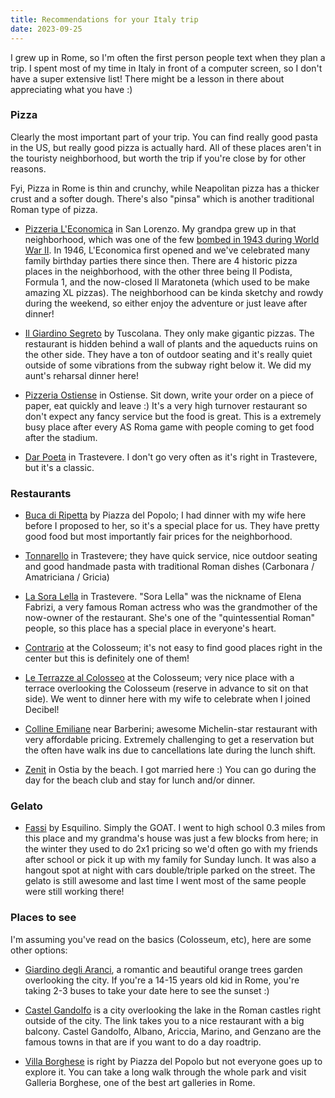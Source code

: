 ```yaml
---
title: Recommendations for your Italy trip
date: 2023-09-25
---
```


I grew up in Rome, so I'm often the first person people text when they plan a trip. I spent most of my time in Italy in front of a computer screen, so I don't have a super extensive list! There might be a lesson in there about appreciating what you have :)  

### Pizza

Clearly the most important part of your trip. You can find really good pasta in the US, but really good pizza is actually hard. All of these places aren't in the touristy neighborhood, but worth the trip if you're close by for other reasons.

Fyi, Pizza in Rome is thin and crunchy, while Neapolitan pizza has a thicker crust and a softer dough. There's also "pinsa" which is another traditional Roman type of pizza.

- [Pizzeria L'Economica](https://www.instagram.com/pizzerialeconomica/?hl=en) in San Lorenzo. My grandpa grew up in that neighborhood, which was one of the few [bombed in 1943 during World War II](https://www.througheternity.com/en/blog/hidden-sights/the-bombing-of-san-lorenzo-rome.html). In 1946, L'Economica first opened and we've celebrated many family birthday parties there since then. There are 4 historic pizza places in the neighborhood, with the other three being Il Podista, Formula 1, and the now-closed Il Maratoneta (which used to be make amazing XL pizzas). The neighborhood can be kinda sketchy and rowdy during the weekend, so either enjoy the adventure or just leave after dinner!

- [Il Giardino Segreto](https://maps.app.goo.gl/s9JZvSDQnyPsFzt97) by Tuscolana. They only make gigantic pizzas. The restaurant is hidden behind a wall of plants and the aqueducts ruins on the other side. They have a ton of outdoor seating and it's really quiet outside of some vibrations from the subway right below it. We did my aunt's reharsal dinner here!

- [Pizzeria Ostiense](https://maps.app.goo.gl/uCLfvBiTzs8Yrgo7A) in Ostiense. Sit down, write your order on a piece of paper, eat quickly and leave :) It's a very high turnover restaurant so don't expect any fancy service but the food is great. This is a extremely busy place after every AS Roma game with people coming to get food after the stadium.

- [Dar Poeta](https://maps.app.goo.gl/ymCCALP65rgD1kug7) in Trastevere. I don't go very often as it's right in Trastevere, but it's a classic.

### Restaurants

- [Buca di Ripetta](https://maps.app.goo.gl/tz2wZtYqdA4cGaDi9) by Piazza del Popolo; I had dinner with my wife here before I proposed to her, so it's a special place for us. They have pretty good food but most importantly fair prices for the neighborhood.

- [Tonnarello](https://maps.app.goo.gl/4om7aBEYxKGGPmJv7) in Trastevere; they have quick service, nice outdoor seating and good handmade pasta with traditional Roman dishes (Carbonara / Amatriciana / Gricia)  

- [La Sora Lella](https://maps.app.goo.gl/7dKJzxfxxcNQue8C7) in Trastevere. "Sora Lella" was the nickname of Elena Fabrizi, a very famous Roman actress who was the grandmother of the now-owner of the restaurant. She's one of the "quintessential Roman" people, so this place has a special place in everyone's heart. 

- [Contrario](https://maps.app.goo.gl/hn37LjggvAUBXcJe9) at the Colosseum; it's not easy to find good places right in the center but this is definitely one of them!

- [Le Terrazze al Colosseo](https://maps.app.goo.gl/CViAWnDjM1GrboGN9) at the Colosseum; very nice place with a terrace overlooking the Colosseum (reserve in advance to sit on that side). We went to dinner here with my wife to celebrate when I joined Decibel!

- [Colline Emiliane](https://maps.app.goo.gl/yjg1QZCjsfDpxF4NA) near Barberini; awesome Michelin-star restaurant with very affordable pricing. Extremely challenging to get a reservation but the often have walk ins due to cancellations late during the lunch shift.

- [Zenit](https://maps.app.goo.gl/exKLUeacgmjnagSz9) in Ostia by the beach. I got married here :) You can go during the day for the beach club and stay for lunch and/or dinner.

### Gelato

- [Fassi](https://maps.app.goo.gl/UDB9sdxgRKovowaa8) by Esquilino. Simply the GOAT. I went to high school 0.3 miles from this place and my grandma's house was just a few blocks from here; in the winter they used to do 2x1 pricing so we'd often go with my friends after school or pick it up with my family for Sunday lunch. It was also a hangout spot at night with cars double/triple parked on the street. The gelato is still awesome and last time I went most of the same people were still working there!

### Places to see

I'm assuming you've read on the basics (Colosseum, etc), here are some other options:

- [Giardino degli Aranci](https://maps.app.goo.gl/gLLeFuPdL6csGhvS8), a romantic and beautiful orange trees garden overlooking the city. If you're a 14-15 years old kid in Rome, you're taking 2-3 buses to take your date here to see the sunset :) 

- [Castel Gandolfo](https://maps.app.goo.gl/uxxsXrJajW1meTv88) is a city overlooking the lake in the Roman castles right outside of the city. The link takes you to a nice restaurant with a big balcony. Castel Gandolfo, Albano, Ariccia, Marino, and Genzano are the famous towns in that are if you want to do a day roadtrip. 

- [Villa Borghese](https://maps.app.goo.gl/sc7UvvJkb3t8g8Tj6) is right by Piazza del Popolo but not everyone goes up to explore it. You can take a long walk through the whole park and visit Galleria Borghese, one of the best art galleries in Rome.

